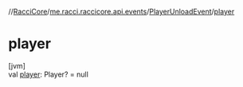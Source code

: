 //[RacciCore](../../../index.md)/[me.racci.raccicore.api.events](../index.md)/[PlayerUnloadEvent](index.md)/[player](player.md)

# player

[jvm]\
val [player](player.md): Player? = null
